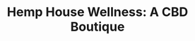 ---
title: "Hemp House Wellness: A CBD Boutique"
url: /virginia-beach/hemp-house-wellness-a-cbd-boutique/
shop: health food
---